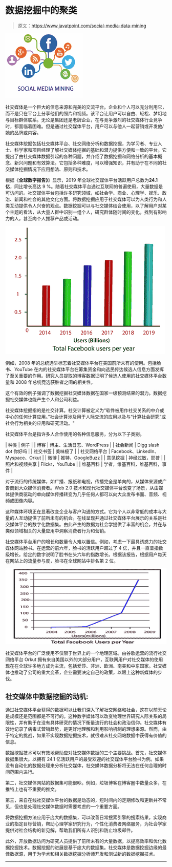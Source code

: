 # 数据挖掘中的聚类

> 原文：<https://www.javatpoint.com/social-media-data-mining>

![Social Media Mining](img/4f6e7f578dfeb289b4b3bdaf7ea7420d.png)

社交媒体是一个巨大的信息来源和完美的交流平台。企业和个人可以充分利用它，而不是只在平台上分享他们的照片和视频。该平台让用户可以自由、轻松、梦幻地与目标群体联系。无论是集团还是老牌企业，在与竞争激烈的社交媒体行业竞争时，都面临着困难。但是通过社交媒体平台，用户可以与他人一起营销或开发他/她的品牌或内容。

社交媒体挖掘包括社交媒体平台、社交网络分析和数据挖掘，为学习者、专业人士、科学家和项目经理了解社交媒体挖掘的基础和潜力提供方便和一致的平台。它提出了由社交媒体数据引起的各种问题，并介绍了数据挖掘和网络分析的基本概念、新兴问题和有效算法。它包括多种难度，可以增强知识，并有助于在不同的社交媒体挖掘情况下应用想法、原则和技术。

根据《**全球数字报告》**》显示，2019 年全球社交媒体平台活跃用户总数为**24.1 亿**，同比增长高达 9 %。随着社交媒体平台通过互联网的普遍使用，大量数据是可访问的。社交媒体平台包括许多研究领域，如社会学、商业、心理学、娱乐、政治、新闻和社会的其他文化方面。将数据挖掘应用于社交媒体可以为人类行为和人类互动提供令人兴奋的观点。数据挖掘可以与社交媒体结合使用，以了解用户对某个主题的看法，从大量人群中识别一组个人，研究群体随时间的变化，找到有影响力的人，甚至向个人推荐产品或活动。

![Social Media Mining](img/bc1acafcaecb7c53a674d822e2bc4cd4.png)

例如，2008 年的总统选举标志着社交媒体平台在美国前所未有的使用。包括脸书、YouTube 在内的社交媒体平台在筹集资金和向选民传达候选人信息方面发挥了至关重要的作用。研究人员提取的博客数据证明了候选人使用的社交媒体平台数量和 2008 年总统竞选获胜者之间的相关性。

这个有效的例子强调了数据挖掘社交媒体数据在国家一级预测结果的潜力。数据挖掘社交媒体也能产生个人和公司利益。

社交媒体挖掘指的是社交计算。社交计算被定义为“软件被用作社交关系的中介或中心的任何计算应用。”社会计算涉及用于人际交流的应用以及与“计算社会研究”或社会行为相关的应用和研究活动。"

社交媒体平台是指许多人合作使用的各种信息服务，分为以下子类别。

| 种类 | 例子 |
| 博客 | 博主、生活日志、WordPress |
| 社会新闻 | Digg slash dot 你好吗 |
| 社交书签 | 美味极了 |
| 社交网络平台 | Facebook、LinkedIn、Myspace、Orkut |
| 微博 | 推特、GoogleBuzz |
| 意见挖掘 | 神经过敏，耶普 |
| 照片和视频共享 | Flickr，YouTube |
| 维基百科 | 学者，维基百科，维基百科，事件 |

对于流行的传统媒体，如广播、报纸和电视，传播完全是单向的，从媒体来源或广告商到大众媒体消费者。Web 2.0 技术和现代社交媒体平台改变了场景，从由媒体提供商驱动的单向媒体传播转变为几乎任何人都可以向大众发布书面、音频、视频或图像内容。

这种媒体环境正在显著改变企业与客户沟通的方式。它为个人以非常低的成本与大量的人互动提供了前所未有的机会。在线呈现并通过社交媒体平台展示的关系是社交媒体平台的数字化数据集。由此产生的数据为社会学提供了丰富的机会，并在与类似领域相关的大量应用中洞察消费者行为和营销。

社交媒体平台用户的增长和数量令人难以置信。例如，考虑一下最具诱惑力的社交媒体网站脸书。在运营的前六年，脸书的活跃用户超过了 4 亿，并且一直呈指数级增长。给定的数字说明了脸书在头六年的指数增长。根据该报告，根据用户每天在网站上的流量参与度，脸书在全球网站中排名第 2 位。

![Social Media Mining](img/d0f79e49fa82809b3a247084e0d68208.png)

社交媒体平台的广泛使用不仅限于世界上的一个地理区域。由谷歌运营的流行社交网络平台 Orkut 拥有来自美国以外的大部分用户，互联网用户对社交媒体的使用现在在全球许多地方成为主流，包括爱莎、非洲、欧洲、南美和中东国家。社交媒体也推动了公司的重大变革，企业需要决定自己的政策，以跟上这种新媒体的步伐。

## 社交媒体中数据挖掘的动机:

通过社交媒体平台获得的数据可以让我们深入了解社交网络和社会，这在以前无论是规模还是范围都是不可行的。这种数字媒体可以改变物理世界研究人际关系的局限性，并有助于在没有具体研究的情况下衡量流行的社会和政治信仰。社交媒体有效地记录了病毒式营销趋势，是更好地理解和利用影响机制的理想来源。然而，由于特定的挑战，如果不实现数据挖掘技术，就很难从社交网站数据中获得有价值的信息。

数据挖掘技术可以有效地帮助应对社交媒体数据的三个主要挑战。首先，社交媒体数据集很大。以拥有 24.1 亿活跃用户的最受欢迎的社交媒体平台脸书为例。如果没有自动化的数据处理来分析社交媒体，社交媒体数据分析将无法在任何合理的时间范围内进行。

第二，社交媒体网站的数据集可能很吵。例如，垃圾博客在博客圈中数量众多，在推特上也有不重要的推文。

第三，来自在线社交媒体平台的数据是动态的，短时间内的定期修改和更新并不常见，但也是处理社交媒体数据时需要考虑的一个重要方面。

将数据挖掘方法应用于庞大的数据集，可以改善日常搜索引擎的搜索结果，实现商业的指定目标营销，帮助心理学家研究行为，个性化消费者网络服务，为社会学家提供对社会结构的新见解，帮助我们所有人识别和防止垃圾邮件。

此外，开放数据访问为研究人员提供了前所未有的大量数据，以提高效率和优化数据挖掘技术。数据挖掘的进展是基于庞大的数据集。社交媒体是数据挖掘边缘的最佳数据源，用于为学术和相关数据挖掘分析师开发和测试新的数据挖掘技术。

* * *